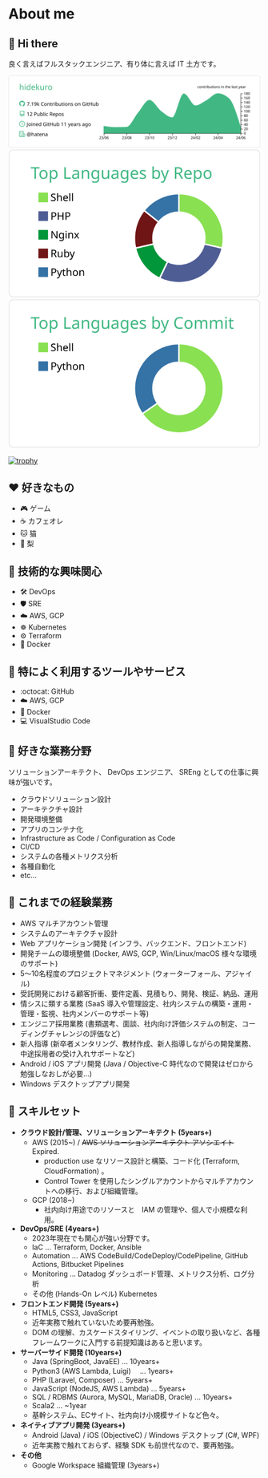 # About me

## 👋 Hi there

良く言えばフルスタックエンジニア、有り体に言えば IT 土方です。

[![profile-details](https://raw.githubusercontent.com/hidekuro/hidekuro/main/profile-summary-card-output/vue/0-profile-details.svg)](https://github.com/vn7n24fzkq/github-profile-summary-cards)
[![repos-per-language](https://raw.githubusercontent.com/hidekuro/hidekuro/main/profile-summary-card-output/vue/1-repos-per-language.svg)](https://github.com/vn7n24fzkq/github-profile-summary-cards)
[![most-commit-language](https://raw.githubusercontent.com/hidekuro/hidekuro/main/profile-summary-card-output/vue/2-most-commit-language.svg)](https://github.com/vn7n24fzkq/github-profile-summary-cards)

[![trophy](https://github-profile-trophy.vercel.app/?username=hidekuro&theme=gitdimmed)](https://github.com/ryo-ma/github-profile-trophy)

## ❤️ 好きなもの

- 🎮 ゲーム
- ☕ カフェオレ
- 🐱 猫
- 🍐 梨

## 🌟 技術的な興味関心

- 🛠️ DevOps
- 🛡️ SRE
- ☁️ AWS, GCP
- ☸️ Kubernetes
- ⚙️ Terraform
- 🐳 Docker

## 🔖 特によく利用するツールやサービス

- :octocat: GitHub
- ☁️ AWS, GCP
- 🐳 Docker
- 💻 VisualStudio Code

## 💙 好きな業務分野

ソリューションアーキテクト、 DevOps エンジニア、 SREng としての仕事に興味が強いです。

- クラウドソリューション設計
- アーキテクチャ設計
- 開発環境整備
- アプリのコンテナ化
- Infrastructure as Code / Configuration as Code
- CI/CD
- システムの各種メトリクス分析
- 各種自動化
- etc...

## 📖 これまでの経験業務

- AWS マルチアカウント管理
- システムのアーキテクチャ設計
- Web アプリケーション開発 (インフラ、バックエンド、フロントエンド)
- 開発チームの環境整備 (Docker, AWS, GCP, Win/Linux/macOS 様々な環境のサポート)
- 5～10名程度のプロジェクトマネジメント (ウォーターフォール、アジャイル)
- 受託開発における顧客折衝、要件定義、見積もり、開発、検証、納品、運用
- 情シスに類する業務 (SaaS 導入や管理設定、社内システムの構築・運用・管理・監視、社内メンバーのサポート等)
- エンジニア採用業務 (書類選考、面談、社内向け評価システムの制定、コーディングチャレンジの評価など)
- 新人指導 (新卒者メンタリング、教材作成、新人指導しながらの開発業務、中途採用者の受け入れサポートなど)
- Android / iOS アプリ開発 (Java / Objective-C 時代なので開発はゼロから勉強しなおしが必要…)
- Windows デスクトップアプリ開発

## 💪 スキルセット

- **クラウド設計/管理、ソリューションアーキテクト (5years+)**
  - AWS (2015~) / ~~AWS ソリューションアーキテクト アソシエイト~~ Expired.
    - production use なリソース設計と構築、コード化 (Terraform, CloudFormation) 。
    - Control Tower を使用したシングルアカウントからマルチアカウントへの移行、および組織管理。
  - GCP (2018~)
    - 社内向け用途でのリソースと　IAM の管理や、個人で小規模な利用。
- **DevOps/SRE (4years+)**
  - 2023年現在でも関心が強い分野です。
  - IaC ... Terraform, Docker, Ansible
  - Automation ... AWS CodeBuild/CodeDeploy/CodePipeline, GitHub Actions, Bitbucket Pipelines
  - Monitoring ... Datadog ダッシュボード管理、メトリクス分析、ログ分析
  - その他 (Hands-On レベル) Kubernetes
- **フロントエンド開発 (5years+)**
  - HTML5, CSS3, JavaScript
  - 近年実務で触れていないため要再勉強。
  - DOM の理解、カスケードスタイリング、イベントの取り扱いなど、各種フレームワークに入門する前提知識はあると思います。
- **サーバーサイド開発 (10years+)**
  - Java (SpringBoot, JavaEE) ... 10years+
  - Python3 (AWS Lambda, Luigi)　 ... 1years+
  - PHP (Laravel, Composer) ... 5years+
  - JavaScript (NodeJS, AWS Lambda) ... 5years+
  - SQL / RDBMS (Aurora, MySQL, MariaDB, Oracle) ... 10years+
  - Scala2 ... ~1year
  - 基幹システム、ECサイト、社内向け小規模サイトなど色々。
- **ネイティブアプリ開発 (3years+)**
  - Android (Java) / iOS (ObjectiveC) / Windows デスクトップ (C#, WPF)
  - 近年実務で触れておらず、経験 SDK も前世代なので、要再勉強。
- **その他**
  - Google Workspace 組織管理 (3years+)
